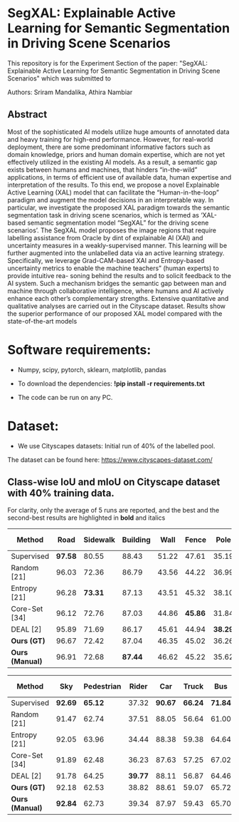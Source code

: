 # SegXAL: Explainable Active Learning for Semantic Segmentation in Driving Scene Scenarios

This repository is for the Experiment Section of the paper: "SegXAL: Explainable Active Learning for Semantic Segmentation in Driving Scene Scenarios" which was submitted to 

Authors: Sriram Mandalika, Athira Nambiar

## Abstract
Most of the sophisticated AI models utilize huge amounts
of annotated data and heavy training for high-end performance. However, for real-world deployment, there are some predominant informative factors such as domain knowledge, priors and human domain expertise, which are not yet effectively utilized in the existing AI models.
As a result, a semantic gap exists between humans and machines, that
hinders “in-the-wild” applications, in terms of efficient use of available
data, human expertise and interpretation of the results. To this end,
we propose a novel Explainable Active Learning (XAL) model that can
facilitate the “Human-in-the-loop” paradigm and augment the model
decisions in an interpretable way. In particular, we investigate the proposed XAL paradigm towards the semantic segmentation task in driving
scene scenarios, which is termed as ‘XAL-based semantic segmentation model “SegXAL” for the driving scene scenarios’. The SegXAL
model proposes the image regions that require labelling assistance from
Oracle by dint of explainable AI (XAI) and uncertainty measures in a
weakly-supervised manner. This learning will be further augmented into
the unlabelled data via an active learning strategy. Specifically, we leverage Grad-CAM-based XAI and Entropy-based uncertainty metrics to
enable the machine teachers” (human experts) to provide intuitive rea-
soning behind the results and to solicit feedback to the AI system. Such a
mechanism bridges the semantic gap between man and machine through
collaborative intelligence, where humans and AI actively enhance each
other’s complementary strengths. Extensive quantitative and qualitative analyses are carried out in the Cityscape dataset. Results show the
superior performance of our proposed XAL model compared with the
state-of-the-art models

# Software requirements:
- Numpy, scipy, pytorch, sklearn, matplotlib, pandas

- To download the dependencies: **!pip install -r requirements.txt**

- The code can be run on any PC.

# Dataset: 
- We use Cityscapes datasets: Initial run of 40% of the labelled pool.

The dataset can be found here: https://www.cityscapes-dataset.com/


## Class-wise IoU and mIoU on Cityscape dataset with 40% training data. 
For clarity, only the average of 5 runs are reported, and the best and the second-best results
are highlighted in **bold** and italics

| Method         | **Road** | **Sidewalk** | **Building** | **Wall** | **Fence** | **Pole** | **Traffic Light** | **Traffic Sign** | **Vegetation** | **Terrain** |
|----------------|----------|--------------|--------------|----------|-----------|----------|-------------------|------------------|----------------|-------------|
| Supervised     | **97.58** | 80.55       | 88.43       | 51.22    | 47.61     | 35.19    | **42.19**         | **56.79**        | **89.41**      | **60.22**   |
| Random [21]    | 96.03    | 72.36       | 86.79       | 43.56    | 44.22     | 36.99    | 35.28             | 53.87            | 86.91          | 54.58       |
| Entropy [21]   | 96.28    | **73.31**   | 87.13       | 43.51    | 45.32     | 38.10    | 37.74             | 55.39            | 87.52          | 53.68       |
| Core-Set [34]  | 96.12    | 72.76       | 87.03       | 44.86    | **45.86** | 31.84    | 34.81             | 53.07            | 87.18          | 53.49       |
| DEAL [2]       | 95.89    | 71.69       | 86.17       | 45.61    | 44.94     | **38.29**| 36.51             | 55.47            | 87.35          | 56.90       |
| **Ours (GT)**  | 96.67    | 72.42       | 87.04       | 46.35    | 45.02     | 36.26    | 36.51             | 55.78            | 87.93          | 57.86       |
| **Ours (Manual)**| 96.91  | 72.68       | **87.44**   | 46.62    | 45.22     | 35.62    | 36.24             | 55.78            | 87.66          | 57.86       |

| Method         | **Sky**  | **Pedestrian** | **Rider** | **Car**  | **Truck** | **Bus**  | **Train** | **Motor Cycle** | **Bicycle** | **mIoU** |
|----------------|----------|----------------|-----------|----------|-----------|----------|-----------|-----------------|-------------|-----------|
| Supervised     | **92.69**| **65.12**      | 37.32     | **90.67**| **66.24** | **71.84**| **63.84** | **42.35**       | **61.84**   | **65.30** |
| Random [21]    | 91.47    | 62.74          | 37.51     | 88.05    | 56.64     | 61.00    | 43.69     | 30.58           | 55.67       | 59.00     |
| Entropy [21]   | 92.05    | 63.96          | 34.44     | 88.38    | 59.38     | 64.64    | 50.80     | 36.13           | 57.10       | 61.46     |
| Core-Set [34]  | 91.89    | 62.48          | 36.23     | 87.63    | 57.25     | 67.02    | 56.59     | 29.34           | 56.59       | 60.69     |
| DEAL [2]       | 91.78    | 64.25          | **39.77** | 88.11    | 56.87     | 64.46    | 50.39     | **38.92**       | 56.59       | 60.69     |
| **Ours (GT)**  | 92.18    | 62.53          | 38.82     | 88.61    | 59.07     | 65.72    | 47.12     | 35.41           | 55.83       | 63.56     |
| **Ours (Manual)**| **92.84**| 62.73       | 39.34     | 87.97    | 59.43     | 65.70    | 46.88     | 35.53           | 54.93       | **64.37** |
